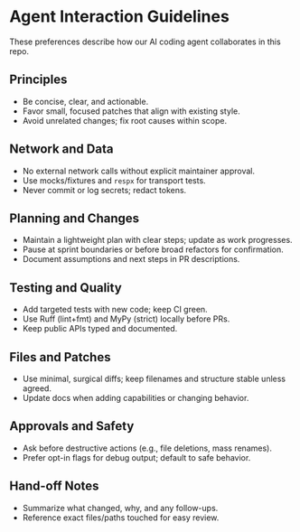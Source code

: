 # Agent Interaction Guidelines

These preferences describe how our AI coding agent collaborates in this repo.

## Principles

- Be concise, clear, and actionable.
- Favor small, focused patches that align with existing style.
- Avoid unrelated changes; fix root causes within scope.

## Network and Data

- No external network calls without explicit maintainer approval.
- Use mocks/fixtures and `respx` for transport tests.
- Never commit or log secrets; redact tokens.

## Planning and Changes

- Maintain a lightweight plan with clear steps; update as work progresses.
- Pause at sprint boundaries or before broad refactors for confirmation.
- Document assumptions and next steps in PR descriptions.

## Testing and Quality

- Add targeted tests with new code; keep CI green.
- Use Ruff (lint+fmt) and MyPy (strict) locally before PRs.
- Keep public APIs typed and documented.

## Files and Patches

- Use minimal, surgical diffs; keep filenames and structure stable unless agreed.
- Update docs when adding capabilities or changing behavior.

## Approvals and Safety

- Ask before destructive actions (e.g., file deletions, mass renames).
- Prefer opt-in flags for debug output; default to safe behavior.

## Hand-off Notes

- Summarize what changed, why, and any follow-ups.
- Reference exact files/paths touched for easy review.
